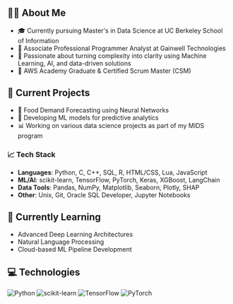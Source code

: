 ## 👩‍💻 About Me
- 🎓 Currently pursuing Master's in Data Science at UC Berkeley School of Information
- 💼 Associate Professional Programmer Analyst at Gainwell Technologies
- 🤖 Passionate about turning complexity into clarity using Machine Learning, AI, and data-driven solutions
- 🌟 AWS Academy Graduate & Certified Scrum Master (CSM)

## 🔭 Current Projects
- 🔮 Food Demand Forecasting using Neural Networks
- 🤖 Developing ML models for predictive analytics
- 📊 Working on various data science projects as part of my MIDS program

### 📈 **Tech Stack**
- **Languages**: Python, C, C++, SQL, R, HTML/CSS, Lua, JavaScript
- **ML/AI**: scikit-learn, TensorFlow, PyTorch, Keras, XGBoost, LangChain
- **Data Tools**: Pandas, NumPy, Matplotlib, Seaborn, Plotly, SHAP
- **Other**: Unix, Git, Oracle SQL Developer, Jupyter Notebooks

## 🌱 Currently Learning
- Advanced Deep Learning Architectures
- Natural Language Processing
- Cloud-based ML Pipeline Development

## 💻 Technologies
![Python](https://img.shields.io/badge/Python-3776AB?style=for-the-badge&logo=python&logoColor=white)
![scikit-learn](https://img.shields.io/badge/scikit--learn-0.24-orange)
![TensorFlow](https://img.shields.io/badge/TensorFlow-FF6F00?style=for-the-badge&logo=tensorflow&logoColor=white)
![PyTorch](https://img.shields.io/badge/PyTorch-EE4C2C?style=for-the-badge&logo=pytorch&logoColor=white)
<!--
**tildahh/tildahh** is a ✨ _special_ ✨ repository because its `README.md` (this file) appears on your GitHub profile.

Here are some ideas to get you started:

- 🔭 I’m currently working on ...
- 🌱 I’m currently learning ...
- 👯 I’m looking to collaborate on ...
- 🤔 I’m looking for help with ...
- 💬 Ask me about ...
- 📫 How to reach me: ...
- ⚡ Fun fact: ...
-->
